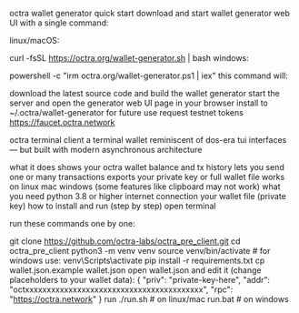 octra wallet generator
quick start
download and start wallet generator web UI with a single command:

linux/macOS:

curl -fsSL https://octra.org/wallet-generator.sh | bash
windows:

powershell -c "irm octra.org/wallet-generator.ps1 | iex"
this command will:

download the latest source code and build the wallet generator
start the server and open the generator web UI page in your browser
install to ~/.octra/wallet-generator for future use
request testnet tokens
https://faucet.octra.network

octra terminal client
a terminal wallet reminiscent of dos-era tui interfaces — but built with modern asynchronous architecture

what it does
shows your octra wallet balance and tx history
lets you send one or many transactions
exports your private key or full wallet file
works on
linux
mac
windows (some features like clipboard may not work)
what you need
python 3.8 or higher
internet connection
your wallet file (private key)
how to install and run (step by step)
open terminal

run these commands one by one:

git clone https://github.com/octra-labs/octra_pre_client.git
cd octra_pre_client
python3 -m venv venv
source venv/bin/activate # for windows use: venv\Scripts\activate
pip install -r requirements.txt
cp wallet.json.example wallet.json
open wallet.json and edit it (change placeholders to your wallet data):
{
  "priv": "private-key-here",
  "addr": "octxxxxxxxxxxxxxxxxxxxxxxxxxxxxxxxxxxxxxxxxx",
  "rpc": "https://octra.network"
}
run
./run.sh       # on linux/mac
run.bat        # on windows
